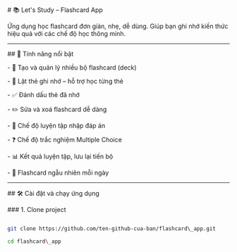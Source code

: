 \# 📚 Let's Study – Flashcard App



Ứng dụng học flashcard đơn giản, nhẹ, dễ dùng. Giúp bạn ghi nhớ kiến thức hiệu quả với các chế độ học thông minh.



---



\## 🚀 Tính năng nổi bật



\- 📁 Tạo và quản lý nhiều bộ flashcard (deck)

\- 🧠 Lật thẻ ghi nhớ – hỗ trợ học từng thẻ

\- ✅ Đánh dấu thẻ đã nhớ

\- ✏️ Sửa và xoá flashcard dễ dàng

\- 🔄 Chế độ luyện tập nhập đáp án

\- ❓ Chế độ trắc nghiệm Multiple Choice

\- 📊 Kết quả luyện tập, lưu lại tiến bộ

\- 🔁 Flashcard ngẫu nhiên mỗi ngày



---



\## 🛠 Cài đặt và chạy ứng dụng



\### 1. Clone project

```bash

git clone https://github.com/ten-github-cua-ban/flashcard\_app.git

cd flashcard\_app



